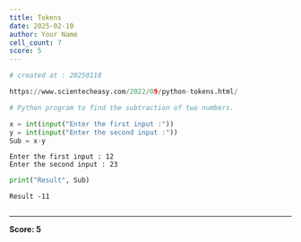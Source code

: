 ```yaml
---
title: Tokens
date: 2025-02-10
author: Your Name
cell_count: 7
score: 5
---
```


```python
# created at : 20250118
```


```python
https://www.scientecheasy.com/2022/09/python-tokens.html/
```


```python
# Python program to find the subtraction of two numbers.
```


```python
x = int(input("Enter the first input :"))
y = int(input("Enter the second input :"))
Sub = x-y
```

    Enter the first input : 12
    Enter the second input : 23



```python
print("Result", Sub)
```

    Result -11



```python

```


---
**Score: 5**